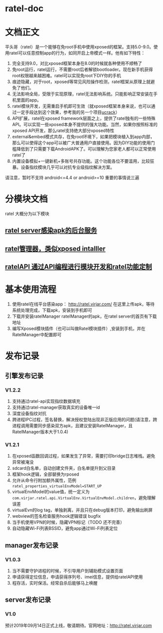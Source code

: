 # ratel-doc
# 文档正文
平头哥（ratel）是一个能够在免root手机中使用xposed的框架。支持5.0-9.0。使用ratel可以任意控制app的行为，如同开启上帝模式一样。他有如下特性：

1. 完全支持9.0，对比xposed框架本身在8.0的时候就各种使用不顺畅了
2. 免root运行，ratel运行，不需要root后者解锁bootloader。现在新手机获得root权限越来越困难。ratel可以实现免root下DIY你的手机
3. 痕迹隐藏，对于root，xposed等常见风险操作检测，ratel框架从原理上就避免了他们。
4. 无法影响全局，受限于实现原理，ratel无法影响系统。只能影响正常安装在手机里面的app。
5. ratel模块开发，无需重启手机即可生效（就xposed框架本身来说，也可以通过一定手段达到这个效果，参考我的另一个项目[ucrack](https://gitee.com/virjar/ucrack)）
6. API扩展，ratel在xposed framework层面之上，提供了ratel独有的一些特殊API。可以实现一些xposed本身不提供的强大功能。当然，如果你按照标准的xposed API开发，那么ratel支持绝大部分xposed特性
7. external&embed模式共存，在免root环境下，如果把模块植入到app内部，那么可以使得这个app可以被广大普通用户直接使用。因为DIY功能的使用门槛降低到了只需要下载AndroidAPK了。可以理解为您家老人都可以正常使用ratel了
9. 内置设备模拟+一键新机+多账号共存功能。这个功能各位不要滥用，比较狂暴。设备指纹模块几乎可以对抗专业级指纹解决方案。


请注意，暂时不支持 android<=4.4 or android>=10 重要的事情说三遍
# 分模块文档
ratel 大概分为以下模块

## [ratel server感染apk的后台服务](2.ratelServer.md)
## [ratel管理器，类似xposed intalller](3.ratelManager.md)
## [ratelAPI 通过API编程进行模块开发和ratel功能定制](4.ratelAPI.md)

# 基本使用流程
1. 使用ratel在线平台感染app： http://ratel.virjar.com/
在这里上传apk，等待系统处理完成，下载apk，安装到手机即可
2. 下载并安装ratelManager
ratelManager的apk，在ratel server的首页有下载地址
3. 编写Xposed模块插件（也可以叫做Ratel模块插件）,安装到手机，并在RatelManager中配置即可

# 发布记录
## 引擎发布记录

### V1.2.2
1. 支持通过ratel-api实现指纹数据填充
2. 支持通过ratel-manager获取真实的设备唯一id
3. 深度设备指纹对抗
4. 跨进程IPC过程，签名替换，解决授权登陆出现非正版应用的问题(请注意，跨进程调用需要同步感染双方apk，且建议安装RatelManager，且RatelManager版本大于1.0.4)


### V1.2.1
1. 在xposed函数回调过程，如果发生了异常，需要打印bridge日志堆栈。避免异常被淹没
2. sdcard白名单，自动创建文件夹，白名单提升到父目录
3. 框架hook逻辑，全部替换为rposed
4. 允许从命令行附加额外属性，范例``ratel_properties_virtualEnvModel=START_UP``
5. virtualEnvModel的value值，统一定义为``com.virjar.ratel.api.VirtualEnv.VirtualEnvModel.children``，避免理解误差
6. virtualEvn的log tag，单独剥离，并且只在debug版本打印，避免输出刷屏
7. webview的签名检查服务hook逻辑错误 bugfix
8. 当手机使用VPN的时候，隐藏VPN标记（TODO 还不完善）
9. 自动隐藏Wi-Fi列表BSSID，避免app通过Wi-Fi列表定位


## manager发布记录

### V1.0.3
1. 当不需要守护进程的时候，不引导用户到辅助模式设置页面
2. 申请获得定位信息，申请获得序列号、imei信息，提供给ratelAPI使用
3. 程存活，实时保活。经常自杀后能够马上唤醒

## server发布记录
### V1.0
预计2019年09月14日正式上线，敬请期待。官网地址：http://ratel.virjar.com